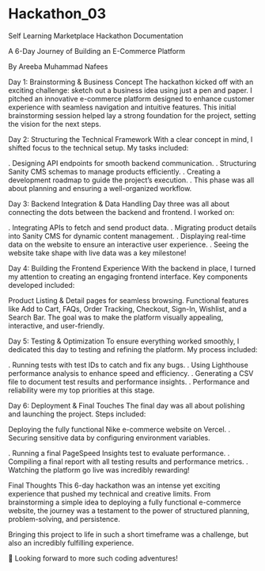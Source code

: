 # Hackathon_03
Self Learning
Marketplace Hackathon Documentation

A 6-Day Journey of Building an E-Commerce Platform

By Areeba Muhammad Nafees

Day 1: Brainstorming & Business Concept
The hackathon kicked off with an exciting challenge: sketch out a business idea using just a pen and paper. I pitched an innovative e-commerce platform designed to enhance customer experience with seamless navigation and intuitive features. This initial brainstorming session helped lay a strong foundation for the project, setting the vision for the next steps.

Day 2: Structuring the Technical Framework
With a clear concept in mind, I shifted focus to the technical setup. My tasks included:

. Designing API endpoints for smooth backend communication.
. Structuring Sanity CMS schemas to manage products efficiently.
. Creating a development roadmap to guide the project’s execution.
. This phase was all about planning and ensuring a well-organized workflow.

Day 3: Backend Integration & Data Handling
Day three was all about connecting the dots between the backend and frontend. I worked on:

. Integrating APIs to fetch and send product data.
. Migrating product details into Sanity CMS for dynamic content management.
. Displaying real-time data on the website to ensure an interactive user experience.
. Seeing the website take shape with live data was a key milestone!

Day 4: Building the Frontend Experience
With the backend in place, I turned my attention to creating an engaging frontend interface. Key components developed included:

Product Listing & Detail pages for seamless browsing.
Functional features like Add to Cart, FAQs, Order Tracking, Checkout, Sign-In, Wishlist, and a Search Bar.
The goal was to make the platform visually appealing, interactive, and user-friendly.

Day 5: Testing & Optimization
To ensure everything worked smoothly, I dedicated this day to testing and refining the platform. My process included:

. Running tests with test IDs to catch and fix any bugs.
. Using Lighthouse performance analysis to enhance speed and efficiency.
. Generating a CSV file to document test results and performance insights.
. Performance and reliability were my top priorities at this stage.

Day 6: Deployment & Final Touches
The final day was all about polishing and launching the project. Steps included:

Deploying the fully functional Nike e-commerce website on Vercel.
. Securing sensitive data by configuring environment variables.

. Running a final PageSpeed Insights test to evaluate performance.
. Compiling a final report with all testing results and performance metrics.
. Watching the platform go live was incredibly rewarding!

Final Thoughts
This 6-day hackathon was an intense yet exciting experience that pushed my technical and creative limits. From brainstorming a simple idea to deploying a fully functional e-commerce website, the journey was a testament to the power of structured planning, problem-solving, and persistence.

Bringing this project to life in such a short timeframe was a challenge, but also an incredibly fulfilling experience.

🚀 Looking forward to more such coding adventures!

